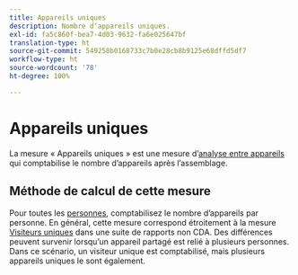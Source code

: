 ```yaml
---
title: Appareils uniques
description: Nombre dʼappareils uniques.
exl-id: fa5c860f-bea7-4d03-9632-fa6e025647bf
translation-type: ht
source-git-commit: 549258b0168733c7b0e28cb8b9125e68dffd5df7
workflow-type: ht
source-wordcount: '78'
ht-degree: 100%

---
```


# Appareils uniques

La mesure « Appareils uniques » est une mesure dʼ[analyse entre appareils](../cda/overview.md) qui comptabilise le nombre dʼappareils après lʼassemblage.

## Méthode de calcul de cette mesure

Pour toutes les [personnes](people.md), comptabilisez le nombre dʼappareils par personne. En général, cette mesure correspond étroitement à la mesure [Visiteurs uniques](unique-visitors.md) dans une suite de rapports non CDA. Des différences peuvent survenir lorsquʼun appareil partagé est relié à plusieurs personnes. Dans ce scénario, un visiteur unique est comptabilisé, mais plusieurs appareils uniques le sont également.
